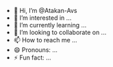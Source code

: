 - 👋 Hi, I’m @Atakan-Avs
- 👀 I’m interested in ...
- 🌱 I’m currently learning ...
- 💞️ I’m looking to collaborate on ...
- 📫 How to reach me ...
- 😄 Pronouns: ...
- ⚡ Fun fact: ...

<!---
Atakan-Avs/Atakan-Avs is a ✨ special ✨ repository because its `README.md` (this file) appears on your GitHub profile.
You can click the Preview link to take a look at your changes.
--->
